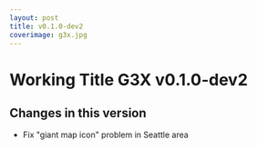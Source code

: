 ```yaml
---
layout: post
title: v0.1.0-dev2
coverimage: g3x.jpg
---
```

# Working Title G3X v0.1.0-dev2
## Changes in this version

* Fix "giant map icon" problem in Seattle area